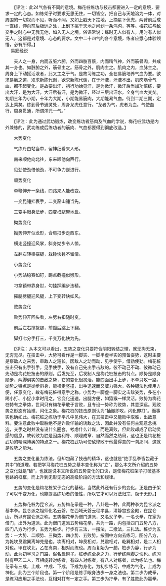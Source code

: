 <!-- { "loadSidebar": true } -->
　　【评注：此24气各有不同的意境。梅花桩练功与技击都要进入一定的意境，要求一定的心态。如练架子时要求无思无住，一切皆空，把自己与天地溶为一体，对周围的一切视而不见，听而不闻。又如上戳天下拄地，上摘星下伏虎，两臂前后成一直线，伸向前后极远之处，上劐下挑于天地之间划一条鸿沟，等等。梅花桩与敌交手之时心中无我无他，如入无人之境。俗语常说：练时无人似有人，用时有人似无人，这都是对意境、心态的要求。文中二十四气的各个意境，练者应悉心体验领悟，必有所得。】  
　 
易筋经说

　　夫人之一身，内而五脏六腑，外而四肢百骸，内而精气神，外而筋骨肉，共成其一身也。如脏腑之外，筋骨主之。筋骨之外，肌肉主之。肌肉之内，血脉主之。周身上下动摇活泼者，此又主之于气。是故习练之功，全在易筋培养气血为要。欲求易筋之道，须求新陈代谢，欲求新陈代谢，在于汗液，汗液不出，肌肉筋骨气血，都不起变化。是故要出汗，初行功始见汗，是为微汗，微汗后当加功倍练，要出大汗，是为大汗，大汗后有汗，是为微汗，经过三层出汗水，全身气血大变矣。初期三年为小期，十年为大期，小期能易筋肉，大期能易气血。待到二期三期，定达上乘矣。练到骨节通灵处，周身龙虎任意行。“龙者为气，虎者为血。气使血行，周身贯通，所谓浑元一气。”

　　【评注：此为通过武功锻炼，改变练功者筋肉及气血的学说，梅花桩武功是内外兼练的，武功练成后练功者的筋肉、气血都要得到彻底改造。】

　　大势变化

　　气练丹由站当中，留神细看来人形。

　　南来顺他向北往，东来顺他向西行。

　　见劲使劲借他劲，不可争力逆进行。

　　顺势变化

　　单鞭伸开一条线，四路来人能改变。

　　一变昆锤挂裹手，二变豁山锤当先，

　　三变手眼身法步，四变扫腿带地盘。

　　拗势变化

　　拗势伸开似龙形，合肩扣步走西东。

　　横走竖撞迎风掌，斜身拗步令人惊。

　　左翻右转横摆腿，栽锤快锤不留情。

　　小势变化　 

　　小势站稳赛如钉，踢点截撞似猴形。

　　刁拿锁带靠身肘，勾挂踩蹁步法精。

　　摧腿劈腿迎风腿，上下变转快如风。

　　败势变化

　　败势伸开回头看，左劈右扣随时变。

　　前后左右撑拨腿，前豁后跳上下翻。

　　脚打七分手打三，千变万化快为先。

　　【评注：从本文可以看出，五势之变化只要符合阴阳转结之理，就无拘无束，无穷无尽。在技击中，大势可看作是一脚实、一脚半虚半实的预备姿势，这时主要是察敌人之来势，审敌人之短长，因敌人之动而动，见手使乎，借劲使劲。梅花桩技击只有出手引手，见手使手，没有自己先出手击敌的。彼不动己不动、彼微动己先动是梅花桩技击的原则。后发先至，后发制人是梅花桩技击的特点。顺势是顺身顺步，两脚俱实的击敌之势，它的变化很灵活，能四面出手上步，不单只攻一路。拗势之特点是拗步斜身，能横走竖撞，出手迅速而又威力强大，各种腿法也使用方便，任意变化，故有梅花桩得意手之称。小势为一脚虚一脚实之击敌姿势，多在小踢小打、小捉小拿时用之，它变化迅速，出腿方便，如猿猴一样灵活。败势为梅花桩特有之拳势，世间只有梅花拳敢于言败，且专设一势称为败势，其意深远。观败势之形态有抽撤、闪化之象。梅花桩的技击原则认为“抽撤即攻，闪化即打”。而事实也确如此。梅花桩之练功于平凡中见伟大，在其技击中又能败中取胜，出敌意料。要注意此败中取胜绝不是诈败佯输的诱敌之法，因此并没有任何主观意念挑选，交手之时并没有设什么圈套，考虑什么计谋，而是真败，但此败却成了启动灵感的信息，故转败为胜是因势利导、顺理成章、自然而然之结局，这也正是梅花桩武功的精深博奥的特点之一。梅花桩武功可使敌惨败于他最得意的一刹那间，这就是败势之能为。

　　五势之变化虽为练法，但却包藏了技击的精华，这也就是“绝手乱拳皆包藏于其中”的道理。若把学习梅花桩五势之基本变化称为“立”，那么本文所介绍的五势之变化就是“破”，也就是说本文所说的五势变化的口诀，是使梅花桩架子打破基本套路的框框，而上升到无形无态的高级阶段的方法和规律。

　　五势的变化是梅花桩架子变化的基础，当然此外还有行步的变化，正是由于架子可以千变万化，也能提高练功者的悟性，所以它才可以万法归宗、隐于无形。】

　　五势梅花桩为昆仑派，五势梅花拳是一种，八卦是一种，此两种拳为昆仑派之基本拳。昆仑派之祖师化名云磐，在西域天磐云程孝县，清静宫玄金殿，在昆仑山，所以有昆仑派之称。五势梅花拳为僧门道派，又名父子拳，一名长拳，在家为僧门，出外为道派。此为僧门道派五势梅花拳，共为一路，内包括四门五势八方，四门八方为行步，五势为桩步。行步有三法，一摆法，二撤法，三扎法。桩步为五势：一大势、二顺势、三拗势、四小势、五败势。按图中方向去练习，图分八方，为乾坎艮震巽离坤兑是也。坎离相对，坤艮相对，兑震相对，乾巽相对，是二人相对也。甲在坎北，乙在离南，相对而练也。周而复始为一趟，桩步为静，行步为动，此为初学习之门路，俗名盘趟子。桩步练全身之力，行步练两脚之快也。练习时有甲乙二人，互相旋转对练者，有四人对练者，有八人对练者，此为练法也。梅花拳有三成，上成、中成、下成，下成为身化，为初步练习，中成为气化，上成为神化，此为三个阶段也。第一个阶段是练手眼身法步一身之法也。第二步为成拳，是练习应用之手法也，互相对打有一定之手。第三步为拧拳，有了胜败此为赢拳。  
